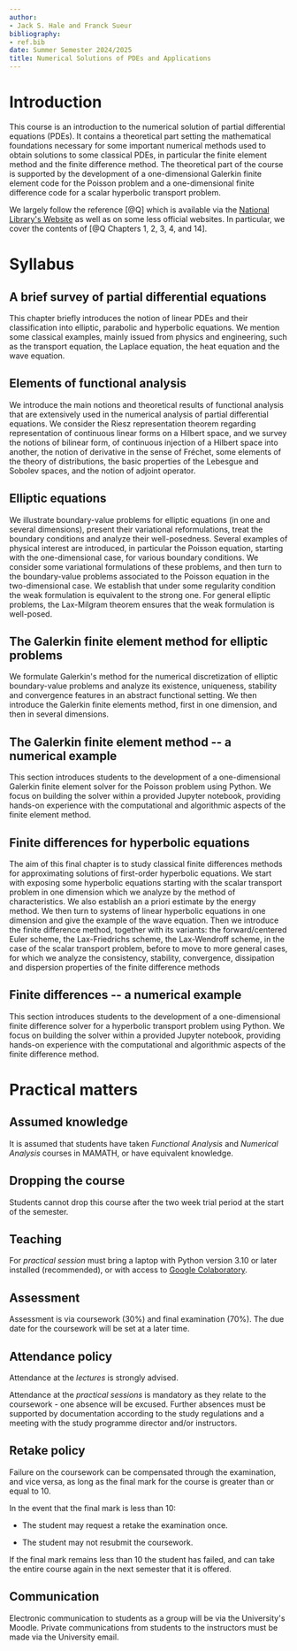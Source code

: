 ```yaml
---
author:
- Jack S. Hale and Franck Sueur
bibliography:
- ref.bib
date: Summer Semester 2024/2025
title: Numerical Solutions of PDEs and Applications
---
```


# Introduction

This course is an introduction to the numerical solution of partial
differential equations (PDEs). It contains a theoretical part setting
the mathematical foundations necessary for some important numerical
methods used to obtain solutions to some classical PDEs, in particular
the finite element method and the finite difference method. The
theoretical part of the course is supported by the development of a
one-dimensional Galerkin finite element code for the Poisson problem and
a one-dimensional finite difference code for a scalar hyperbolic
transport problem.

We largely follow the reference [@Q] which is available via the
[National Library's Website](https://a-z.lu) as well as on some less
official websites. In particular, we cover the contents of [@Q Chapters
1, 2, 3, 4, and 14].

# Syllabus

## A brief survey of partial differential equations

This chapter briefly introduces the notion of linear PDEs and their
classification into elliptic, parabolic and hyperbolic equations. We
mention some classical examples, mainly issued from physics and
engineering, such as the transport equation, the Laplace equation, the
heat equation and the wave equation.

## Elements of functional analysis

We introduce the main notions and theoretical results of functional
analysis that are extensively used in the numerical analysis of partial
differential equations. We consider the Riesz representation theorem
regarding representation of continuous linear forms on a Hilbert space,
and we survey the notions of bilinear form, of continuous injection of a
Hilbert space into another, the notion of derivative in the sense of
Fréchet, some elements of the theory of distributions, the basic
properties of the Lebesgue and Sobolev spaces, and the notion of adjoint
operator.

## Elliptic equations

We illustrate boundary-value problems for elliptic equations (in one and
several dimensions), present their variational reformulations, treat the
boundary conditions and analyze their well-posedness. Several examples
of physical interest are introduced, in particular the Poisson equation,
starting with the one-dimensional case, for various boundary conditions.
We consider some variational formulations of these problems, and then
turn to the boundary-value problems associated to the Poisson equation
in the two-dimensional case. We establish that under some regularity
condition the weak formulation is equivalent to the strong one. For
general elliptic problems, the Lax-Milgram theorem ensures that the weak
formulation is well-posed.

## The Galerkin finite element method for elliptic problems

We formulate Galerkin's method for the numerical discretization of
elliptic boundary-value problems and analyze its existence, uniqueness,
stability and convergence features in an abstract functional setting. We
then introduce the Galerkin finite elements method, first in one
dimension, and then in several dimensions.

## The Galerkin finite element method -- a numerical example

This section introduces students to the development of a one-dimensional
Galerkin finite element solver for the Poisson problem using Python. We
focus on building the solver within a provided Jupyter notebook,
providing hands-on experience with the computational and algorithmic
aspects of the finite element method.

## Finite differences for hyperbolic equations

The aim of this final chapter is to study classical finite differences
methods for approximating solutions of first-order hyperbolic equations.
We start with exposing some hyperbolic equations starting with the
scalar transport problem in one dimension which we analyze by the method
of characteristics. We also establish an a priori estimate by the energy
method. We then turn to systems of linear hyperbolic equations in one
dimension and give the example of the wave equation. Then we introduce
the finite difference method, together with its variants: the
forward/centered Euler scheme, the Lax-Friedrichs scheme, the
Lax-Wendroff scheme, in the case of the scalar transport problem, before
to move to more general cases, for which we analyze the consistency,
stability, convergence, dissipation and dispersion properties of the
finite difference methods

## Finite differences -- a numerical example

This section introduces students to the development of a one-dimensional
finite difference solver for a hyperbolic transport problem using
Python. We focus on building the solver within a provided Jupyter
notebook, providing hands-on experience with the computational and
algorithmic aspects of the finite difference method.

# Practical matters

## Assumed knowledge

It is assumed that students have taken *Functional Analysis* and
*Numerical Analysis* courses in MAMATH, or have equivalent knowledge.

## Dropping the course

Students cannot drop this course after the two week trial period at the
start of the semester.

## Teaching

For *practical session* must bring a laptop with Python version 3.10 or
later installed (recommended), or with access to [Google
Colaboratory](https://colab.research.google.com).

## Assessment

Assessment is via coursework (30%) and final examination (70%). The due
date for the coursework will be set at a later time.

## Attendance policy

Attendance at the *lectures* is strongly advised.

Attendance at the *practical sessions* is mandatory as they relate to
the coursework - one absence will be excused. Further absences must be
supported by documentation according to the study regulations and a
meeting with the study programme director and/or instructors.

## Retake policy

Failure on the coursework can be compensated through the examination,
and vice versa, as long as the final mark for the course is greater than
or equal to 10.

In the event that the final mark is less than 10:

-   The student may request a retake the examination once.

-   The student may not resubmit the coursework.

If the final mark remains less than 10 the student has failed, and can
take the entire course again in the next semester that it is offered.

## Communication

Electronic communication to students as a group will be via the
University's Moodle. Private communications from students to the
instructors must be made via the University email.
